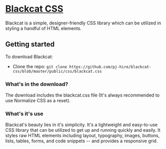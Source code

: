 # [Blackcat CSS](https://fast-coast-49689.herokuapp.com/)
Blackcat is a simple, designer-friendly CSS library which can be utilized in styling a handful of HTML elements. 

## Getting started

To download Blackcat:
- Clone the repo: `git clone https://github.com/pj-hire/blackcat-css/blob/master/public/css/blackcat.css`


### What's in the download?

The download includes the blackcat.css file (It's always recommended to use Normalize CSS as a reset).


### What's it's use

Blackcat's beauty lies in it's simplicity. It's a lightweight and easy-to-use CSS library that can be utilized to get up and running quickly and easily. It styles raw HTML elements including layout, typography, images, buttons, lists, tables, forms, and code snippets -- and provides a responsive grid. 




